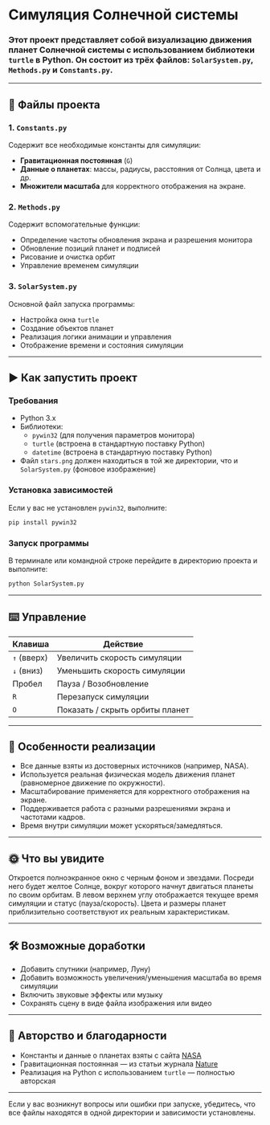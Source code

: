 # Симуляция Солнечной системы

### Этот проект представляет собой визуализацию движения планет Солнечной системы с использованием библиотеки `turtle` в Python. Он состоит из трёх файлов: `SolarSystem.py`, `Methods.py` и `Constants.py`.

---

## 📁 Файлы проекта

### 1. `Constants.py`

Содержит все необходимые константы для симуляции:
- **Гравитационная постоянная** (`G`)
- **Данные о планетах**: массы, радиусы, расстояния от Солнца, цвета и др.
- **Множители масштаба** для корректного отображения на экране.

### 2. `Methods.py`

Содержит вспомогательные функции:
- Определение частоты обновления экрана и разрешения монитора
- Обновление позиций планет и подписей
- Рисование и очистка орбит
- Управление временем симуляции

### 3. `SolarSystem.py`

Основной файл запуска программы:
- Настройка окна `turtle`
- Создание объектов планет
- Реализация логики анимации и управления
- Отображение времени и состояния симуляции

---

## ▶️ Как запустить проект

### Требования

- Python 3.x
- Библиотеки:
  - `pywin32` (для получения параметров монитора)
  - `turtle` (встроена в стандартную поставку Python)
  - `datetime` (встроена в стандартную поставку Python)
- Файл `stars.png` должен находиться в той же директории, что и `SolarSystem.py` (фоновое изображение)

### Установка зависимостей

Если у вас не установлен `pywin32`, выполните:

```bash
pip install pywin32
```


### Запуск программы

В терминале или командной строке перейдите в директорию проекта и выполните:

```bash
python SolarSystem.py
```

---

## ⌨️ Управление

| Клавиша       | Действие                          |
|---------------|-----------------------------------|
| `↑` (вверх)   | Увеличить скорость симуляции      |
| `↓` (вниз)    | Уменьшить скорость симуляции      |
| Пробел        | Пауза / Возобновление             |
| `R`           | Перезапуск симуляции              |
| `O`           | Показать / скрыть орбиты планет   |

---

## 🧪 Особенности реализации

- Все данные взяты из достоверных источников (например, NASA).
- Используется реальная физическая модель движения планет (равномерное движение по окружности).
- Масштабирование применяется для корректного отображения на экране.
- Поддерживается работа с разными разрешениями экрана и частотами кадров.
- Время внутри симуляции может ускоряться/замедляться.

---

## 🌞 Что вы увидите

Откроется полноэкранное окно с черным фоном и звездами. Посреди него будет желтое Солнце, вокруг которого начнут двигаться планеты по своим орбитам. В левом верхнем углу отображается текущее время симуляции и статус (пауза/скорость). Цвета и размеры планет приблизительно соответствуют их реальным характеристикам.

---

## 🛠️ Возможные доработки

- Добавить спутники (например, Луну)
- Добавить возможность увеличения/уменьшения масштаба во время симуляции
- Включить звуковые эффекты или музыку
- Сохранять сцену в виде файла изображения или видео

---

## 🙏 Авторство и благодарности

- Константы и данные о планетах взяты с сайта [NASA](https://www.nasa.gov/)
- Гравитационная постоянная — из статьи журнала [Nature](https://www.nature.com/articles/s41586-018-0431-5)
- Реализация на Python с использованием `turtle` — полностью авторская

---

Если у вас возникнут вопросы или ошибки при запуске, убедитесь, что все файлы находятся в одной директории и зависимости установлены.